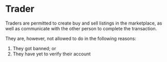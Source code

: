 # Trader

Traders are permitted to create buy and sell listings in the marketplace, as well as communicate with the other person to complete the transaction.

They are, however, not allowed to do in the following reasons:

1. They got banned; or
2. They have yet to verify their account
